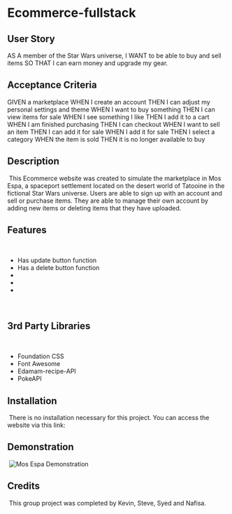 # Ecommerce-fullstack
## User Story
AS A member of the Star Wars universe,
I WANT to be able to buy and sell items
SO THAT I can earn money and upgrade my gear.

## Acceptance Criteria
GIVEN a marketplace
WHEN I create an account
THEN I can adjust my personal settings and theme
WHEN I want to buy something
THEN I can view items for sale
WHEN I see something I like
THEN I add it to a cart
WHEN I am finished purchasing
THEN I can checkout
WHEN I want to sell an item
THEN I can add it for sale
WHEN I add it for sale
THEN I select a category
WHEN the item is sold
THEN it is no longer available to buy

## Description
​
This Ecommerce website was created to simulate the marketplace in Mos Espa, a spaceport settlement located on the desert world of Tatooine in the fictional Star Wars universe. Users are able to sign up with an account and sell or purchase items. They are able to manage their own account by adding new items or deleting items that they have uploaded. 
​
## Features
​
- Has update button function
- Has a delete button function
- 
- 
- 
​
## 3rd Party Libraries
​
- Foundation CSS
- Font Awesome
- Edamam-recipe-API
- PokeAPI
​
## Installation
​
There is no installation necessary for this project. You can access the website via this link:
​
## Demonstration
​
![Mos Espa Demonstration]()
​
## Credits
​
This group project was completed by Kevin, Steve, Syed and Nafisa.